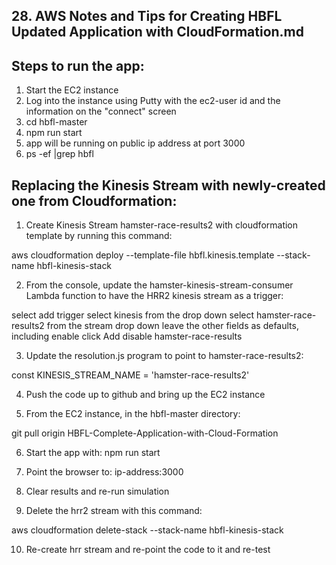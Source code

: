 ## 28. AWS Notes and Tips for Creating HBFL Updated Application with CloudFormation.md

## Steps to run the app:

1.  Start the EC2 instance
2.  Log into the instance using Putty with the ec2-user id and the information on the "connect" screen
3.  cd hbfl-master
4.  npm run start
5.  app will be running on public ip address at port 3000
6.  ps -ef |grep hbfl

## Replacing the Kinesis Stream with newly-created one from Cloudformation:

1.  Create Kinesis Stream hamster-race-results2 with cloudformation template by running this command:

aws cloudformation deploy --template-file hbfl.kinesis.template --stack-name hbfl-kinesis-stack

2.  From the console, update the hamster-kinesis-stream-consumer Lambda function to have the HRR2 kinesis stream as a trigger:

select add trigger
select kinesis from the drop down
select hamster-race-results2 from the stream drop down
leave the other fields as defaults, including enable
click Add
disable hamster-race-results

3.  Update the resolution.js program to point to hamster-race-results2:

const KINESIS_STREAM_NAME = 'hamster-race-results2'

4.  Push the code up to github and bring up the EC2 instance

5.  From the EC2 instance, in the hbfl-master directory:

git pull origin HBFL-Complete-Application-with-Cloud-Formation

6.  Start the app with:  npm run start

7.  Point the browser to:  ip-address:3000

8.  Clear results and re-run simulation

9.  Delete the hrr2 stream with this command:

aws cloudformation delete-stack --stack-name hbfl-kinesis-stack

10.  Re-create hrr stream and re-point the code to it and re-test











